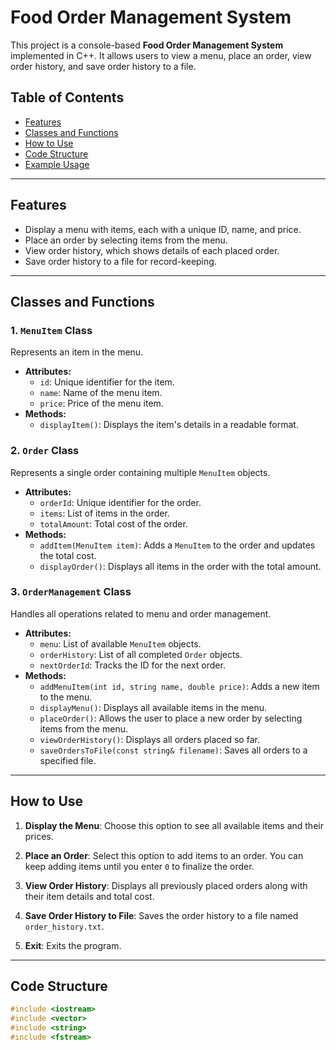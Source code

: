 # Food Order Management System

This project is a console-based **Food Order Management System** implemented in C++. It allows users to view a menu, place an order, view order history, and save order history to a file.

## Table of Contents
- [Features](#features)
- [Classes and Functions](#classes-and-functions)
- [How to Use](#how-to-use)
- [Code Structure](#code-structure)
- [Example Usage](#example-usage)

---

## Features

- Display a menu with items, each with a unique ID, name, and price.
- Place an order by selecting items from the menu.
- View order history, which shows details of each placed order.
- Save order history to a file for record-keeping.

---

## Classes and Functions

### 1. `MenuItem` Class
Represents an item in the menu.

- **Attributes:**
  - `id`: Unique identifier for the item.
  - `name`: Name of the menu item.
  - `price`: Price of the menu item.
- **Methods:**
  - `displayItem()`: Displays the item's details in a readable format.

### 2. `Order` Class
Represents a single order containing multiple `MenuItem` objects.

- **Attributes:**
  - `orderId`: Unique identifier for the order.
  - `items`: List of items in the order.
  - `totalAmount`: Total cost of the order.
- **Methods:**
  - `addItem(MenuItem item)`: Adds a `MenuItem` to the order and updates the total cost.
  - `displayOrder()`: Displays all items in the order with the total amount.

### 3. `OrderManagement` Class
Handles all operations related to menu and order management.

- **Attributes:**
  - `menu`: List of available `MenuItem` objects.
  - `orderHistory`: List of all completed `Order` objects.
  - `nextOrderId`: Tracks the ID for the next order.
- **Methods:**
  - `addMenuItem(int id, string name, double price)`: Adds a new item to the menu.
  - `displayMenu()`: Displays all available items in the menu.
  - `placeOrder()`: Allows the user to place a new order by selecting items from the menu.
  - `viewOrderHistory()`: Displays all orders placed so far.
  - `saveOrdersToFile(const string& filename)`: Saves all orders to a specified file.

---

## How to Use

1. **Display the Menu**:
   Choose this option to see all available items and their prices.
   
2. **Place an Order**:
   Select this option to add items to an order. You can keep adding items until you enter `0` to finalize the order.

3. **View Order History**:
   Displays all previously placed orders along with their item details and total cost.

4. **Save Order History to File**:
   Saves the order history to a file named `order_history.txt`.

5. **Exit**:
   Exits the program.

---

## Code Structure

```cpp
#include <iostream>
#include <vector>
#include <string>
#include <fstream>

